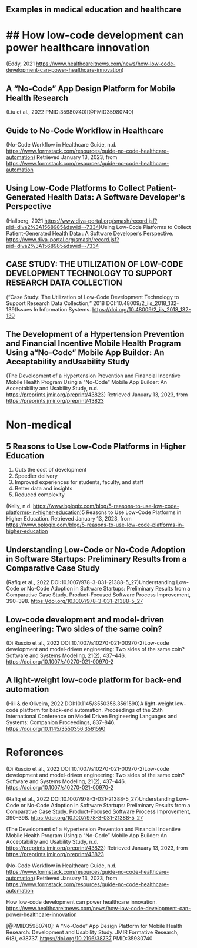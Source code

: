 
## Examples in medical education and healthcare

# ## How low-code development can power healthcare innovation

(Eddy, 2021 https://www.healthcareitnews.com/news/how-low-code-development-can-power-healthcare-innovation)

## A “No-Code” App Design Platform for Mobile Health Research

(Liu et al., 2022 PMID:35980740)[@PMID35980740]

## Guide to No-Code Workflow in Healthcare

(No-Code Workflow in Healthcare Guide, n.d. https://www.formstack.com/resources/guide-no-code-healthcare-automation) Retrieved January 13, 2023, from https://www.formstack.com/resources/guide-no-code-healthcare-automation

## Using Low-Code Platforms to Collect Patient-Generated Health Data: A Software Developer's Perspective

(Hallberg, 2021 https://www.diva-portal.org/smash/record.jsf?pid=diva2%3A1568985&dswid=-7334)Using Low-Code Platforms to Collect Patient-Generated Health Data : A Software Developer’s Perspective. https://www.diva-portal.org/smash/record.jsf?pid=diva2%3A1568985&dswid=-7334

## CASE STUDY: THE UTILIZATION OF LOW-CODE DEVELOPMENT TECHNOLOGY TO SUPPORT RESEARCH DATA COLLECTION 

(“Case Study: The Utilization of Low-Code Development Technology to Support Research Data Collection,” 2018 DOI:10.48009/2_iis_2018_132-139)Issues In Information Systems. https://doi.org/10.48009/2_iis_2018_132-139

## The Development of a Hypertension Prevention and Financial Incentive Mobile Health Program Using a“No-Code” Mobile App Builder: An Acceptability andUsability Study

(The Development of a Hypertension Prevention and Financial Incentive Mobile Health Program Using a “No-Code” Mobile App Builder: An Acceptability and Usability Study, n.d. https://preprints.jmir.org/preprint/43823) Retrieved January 13, 2023, from https://preprints.jmir.org/preprint/43823

# Non-medical

## 5 Reasons to Use Low-Code Platforms in Higher Education

1. Cuts the cost of development
2. Speedier delivery
3. Improved experiences for students, faculty, and staff
4. Better data and insights
5. Reduced complexity

(Kelly, n.d. https://www.bplogix.com/blog/5-reasons-to-use-low-code-platforms-in-higher-education)5 Reasons to Use Low-Code Platforms in Higher Education. Retrieved January 13, 2023, from https://www.bplogix.com/blog/5-reasons-to-use-low-code-platforms-in-higher-education

## Understanding Low-Code or No-Code Adoption in Software Startups: Preliminary Results from a Comparative Case Study

(Rafiq et al., 2022 DOI:10.1007/978-3-031-21388-5_27)Understanding Low-Code or No-Code Adoption in Software Startups: Preliminary Results from a Comparative Case Study. Product-Focused Software Process Improvement, 390–398. https://doi.org/10.1007/978-3-031-21388-5_27

## Low-code development and model-driven engineering: Two sides of the same coin?

(Di Ruscio et al., 2022 DOI:10.1007/s10270-021-00970-2)Low-code development and model-driven engineering: Two sides of the same coin? Software and Systems Modeling, 21(2), 437–446. https://doi.org/10.1007/s10270-021-00970-2

## A light-weight low-code platform for back-end automation

(Hili & de Oliveira, 2022 DOI:10.1145/3550356.3561590)A light-weight low-code platform for back-end automation. Proceedings of the 25th International Conference on Model Driven Engineering Languages and Systems: Companion Proceedings, 837–846. https://doi.org/10.1145/3550356.3561590

# References

(Di Ruscio et al., 2022 DOI:10.1007/s10270-021-00970-2)Low-code development and model-driven engineering: Two sides of the same coin? Software and Systems Modeling, 21(2), 437–446. https://doi.org/10.1007/s10270-021-00970-2


(Rafiq et al., 2022 DOI:10.1007/978-3-031-21388-5_27)Understanding Low-Code or No-Code Adoption in Software Startups: Preliminary Results from a Comparative Case Study. Product-Focused Software Process Improvement, 390–398. https://doi.org/10.1007/978-3-031-21388-5_27


(The Development of a Hypertension Prevention and Financial Incentive Mobile Health Program Using a “No-Code” Mobile App Builder: An Acceptability and Usability Study, n.d. https://preprints.jmir.org/preprint/43823) Retrieved January 13, 2023, from https://preprints.jmir.org/preprint/43823


(No-Code Workflow in Healthcare Guide, n.d. https://www.formstack.com/resources/guide-no-code-healthcare-automation) Retrieved January 13, 2023, from https://www.formstack.com/resources/guide-no-code-healthcare-automation

How low-code development can power healthcare innovation. https://www.healthcareitnews.com/news/how-low-code-development-can-power-healthcare-innovation

[@PMID35980740]: A “No-Code” App Design Platform for Mobile Health Research: Development and Usability Study. JMIR Formative Research, 6(8), e38737. https://doi.org/10.2196/38737 PMID:35980740